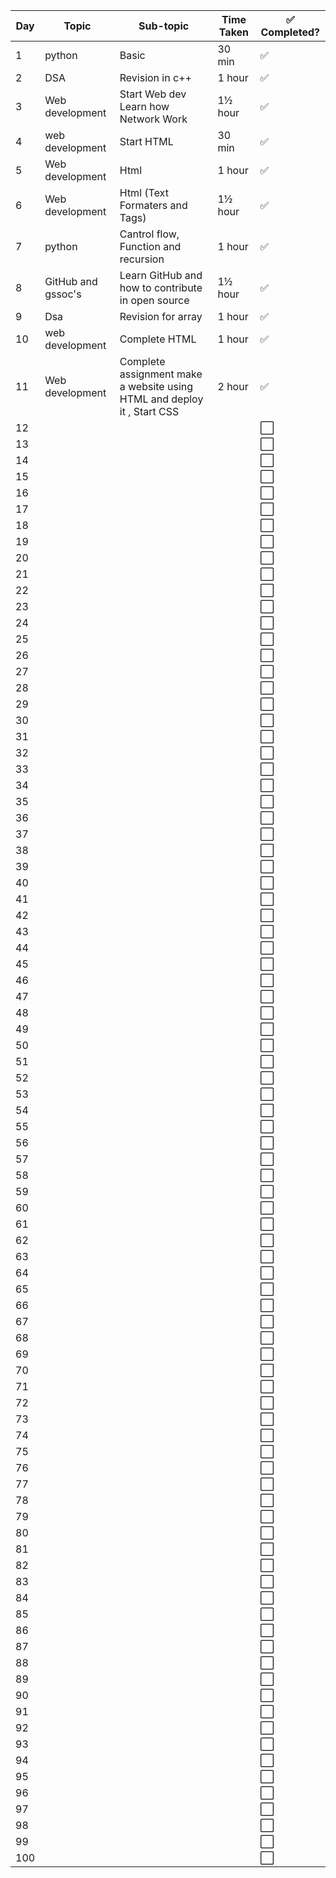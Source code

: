| Day | Topic | Sub-topic | Time Taken | ✅ Completed? |
|-----|--------|-----------|--------------|----------------|
| 1 | python | Basic | 30 min | ✅ |
| 2 | DSA | Revision in c++|  1 hour| ✅|
| 3 | Web development | Start Web dev Learn how Network Work| 1½ hour | ✅ |
| 4 |  web development| Start HTML|  30 min | ✅ |
| 5 | Web development | Html |1 hour  | ✅ |
| 6 | Web development | Html (Text Formaters and Tags)  | 1½ hour | ✅ |
| 7 | python | Cantrol flow, Function and recursion| 1 hour | ✅ |
| 8 | GitHub and gssoc's|  Learn GitHub and how to contribute in open source|1½ hour | ✅ |
| 9 | Dsa |Revision for array  | 1 hour | ✅ |
| 10 | web development |Complete HTML | 1 hour | ✅ |
| 11 | Web development | Complete assignment make a website using HTML and deploy it , Start CSS| 2 hour | ✅ |
| 12 |  |  |  | ⬜ |
| 13 |  |  |  | ⬜ |
| 14 |  |  |  | ⬜ |
| 15 |  |  |  | ⬜ |
| 16 |  |  |  | ⬜ |
| 17 |  |  |  | ⬜ |
| 18 |  |  |  | ⬜ |
| 19 |  |  |  | ⬜ |
| 20 |  |  |  | ⬜ |
| 21 |  |  |  | ⬜ |
| 22 |  |  |  | ⬜ |
| 23 |  |  |  | ⬜ |
| 24 |  |  |  | ⬜ |
| 25 |  |  |  | ⬜ |
| 26 |  |  |  | ⬜ |
| 27 |  |  |  | ⬜ |
| 28 |  |  |  | ⬜ |
| 29 |  |  |  | ⬜ |
| 30 |  |  |  | ⬜ |
| 31 |  |  |  | ⬜ |
| 32 |  |  |  | ⬜ |
| 33 |  |  |  | ⬜ |
| 34 |  |  |  | ⬜ |
| 35 |  |  |  | ⬜ |
| 36 |  |  |  | ⬜ |
| 37 |  |  |  | ⬜ |
| 38 |  |  |  | ⬜ |
| 39 |  |  |  | ⬜ |
| 40 |  |  |  | ⬜ |
| 41 |  |  |  | ⬜ |
| 42 |  |  |  | ⬜ |
| 43 |  |  |  | ⬜ |
| 44 |  |  |  | ⬜ |
| 45 |  |  |  | ⬜ |
| 46 |  |  |  | ⬜ |
| 47 |  |  |  | ⬜ |
| 48 |  |  |  | ⬜ |
| 49 |  |  |  | ⬜ |
| 50 |  |  |  | ⬜ |
| 51 |  |  |  | ⬜ |
| 52 |  |  |  | ⬜ |
| 53 |  |  |  | ⬜ |
| 54 |  |  |  | ⬜ |
| 55 |  |  |  | ⬜ |
| 56 |  |  |  | ⬜ |
| 57 |  |  |  | ⬜ |
| 58 |  |  |  | ⬜ |
| 59 |  |  |  | ⬜ |
| 60 |  |  |  | ⬜ |
| 61 |  |  |  | ⬜ |
| 62 |  |  |  | ⬜ |
| 63 |  |  |  | ⬜ |
| 64 |  |  |  | ⬜ |
| 65 |  |  |  | ⬜ |
| 66 |  |  |  | ⬜ |
| 67 |  |  |  | ⬜ |
| 68 |  |  |  | ⬜ |
| 69 |  |  |  | ⬜ |
| 70 |  |  |  | ⬜ |
| 71 |  |  |  | ⬜ |
| 72 |  |  |  | ⬜ |
| 73 |  |  |  | ⬜ |
| 74 |  |  |  | ⬜ |
| 75 |  |  |  | ⬜ |
| 76 |  |  |  | ⬜ |
| 77 |  |  |  | ⬜ |
| 78 |  |  |  | ⬜ |
| 79 |  |  |  | ⬜ |
| 80 |  |  |  | ⬜ |
| 81 |  |  |  | ⬜ |
| 82 |  |  |  | ⬜ |
| 83 |  |  |  | ⬜ |
| 84 |  |  |  | ⬜ |
| 85 |  |  |  | ⬜ |
| 86 |  |  |  | ⬜ |
| 87 |  |  |  | ⬜ |
| 88 |  |  |  | ⬜ |
| 89 |  |  |  | ⬜ |
| 90 |  |  |  | ⬜ |
| 91 |  |  |  | ⬜ |
| 92 |  |  |  | ⬜ |
| 93 |  |  |  | ⬜ |
| 94 |  |  |  | ⬜ |
| 95 |  |  |  | ⬜ |
| 96 |  |  |  | ⬜ |
| 97 |  |  |  | ⬜ |
| 98 |  |  |  | ⬜ |
| 99 |  |  |  | ⬜ |
| 100 |  |  |  | ⬜ |

